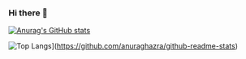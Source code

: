 ### Hi there 👋

<!--
**saohwan/saohwan** is a ✨ _special_ ✨ repository because its `README.md` (this file) appears on your GitHub profile.

Here are some ideas to get you started:

- 🔭 I’m currently working on ...
- 🌱 I’m currently learning ...
- 👯 I’m looking to collaborate on ...
- 🤔 I’m looking for help with ...
- 💬 Ask me about ...
- 📫 How to reach me: ...
- 😄 Pronouns: ...
- ⚡ Fun fact: ...
-->
[![Anurag's GitHub stats](https://github-readme-stats.vercel.app/api?username=saohwan)](https://github.com/anuraghazra/github-readme-stats)

![Top Langs](https://github-readme-stats.vercel.app/api/top-langs/?username=saohwan&layout=compact&theme=본인이선택한테마명&langs_count=보여주고싶은언어개수)](https://github.com/anuraghazra/github-readme-stats)
